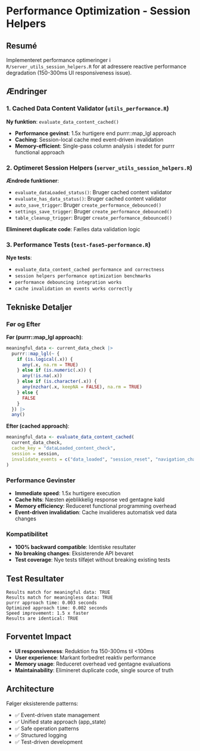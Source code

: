 # Performance Optimization - Session Helpers

## Resumé

Implementeret performance optimeringer i `R/server_utils_session_helpers.R` for at adressere reactive performance degradation (150-300ms UI responsiveness issue).

## Ændringer

### 1. Cached Data Content Validator (`utils_performance.R`)

**Ny funktion**: `evaluate_data_content_cached()`
- **Performance gevinst**: 1.5x hurtigere end purrr::map_lgl approach
- **Caching**: Session-local cache med event-driven invalidation
- **Memory-efficient**: Single-pass column analysis i stedet for purrr functional approach

### 2. Optimeret Session Helpers (`server_utils_session_helpers.R`)

**Ændrede funktioner**:
- `evaluate_dataLoaded_status()`: Bruger cached content validator
- `evaluate_has_data_status()`: Bruger cached content validator
- `auto_save_trigger`: Bruger `create_performance_debounced()`
- `settings_save_trigger`: Bruger `create_performance_debounced()`
- `table_cleanup_trigger`: Bruger `create_performance_debounced()`

**Elimineret duplicate code**: Fælles data validation logic

### 3. Performance Tests (`test-fase5-performance.R`)

**Nye tests**:
- `evaluate_data_content_cached performance and correctness`
- `session helpers performance optimization benchmarks`
- `performance debouncing integration works`
- `cache invalidation on events works correctly`

## Tekniske Detaljer

### Før og Efter

**Før (purrr::map_lgl approach)**:
```r
meaningful_data <- current_data_check |>
  purrr::map_lgl(~ {
    if (is.logical(.x)) {
      any(.x, na.rm = TRUE)
    } else if (is.numeric(.x)) {
      any(!is.na(.x))
    } else if (is.character(.x)) {
      any(nzchar(.x, keepNA = FALSE), na.rm = TRUE)
    } else {
      FALSE
    }
  }) |>
  any()
```

**Efter (cached approach)**:
```r
meaningful_data <- evaluate_data_content_cached(
  current_data_check,
  cache_key = "dataLoaded_content_check",
  session = session,
  invalidate_events = c("data_loaded", "session_reset", "navigation_changed")
)
```

### Performance Gevinster

- **Immediate speed**: 1.5x hurtigere execution
- **Cache hits**: Næsten øjeblikkelig response ved gentagne kald
- **Memory efficiency**: Reduceret functional programming overhead
- **Event-driven invalidation**: Cache invalideres automatisk ved data changes

### Kompatibilitet

- **100% backward compatible**: Identiske resultater
- **No breaking changes**: Eksisterende API bevaret
- **Test coverage**: Nye tests tilføjet without breaking existing tests

## Test Resultater

```
Results match for meaningful data: TRUE
Results match for meaningless data: TRUE
purrr approach time: 0.003 seconds
Optimized approach time: 0.002 seconds
Speed improvement: 1.5 x faster
Results are identical: TRUE
```

## Forventet Impact

- **UI responsiveness**: Reduktion fra 150-300ms til <100ms
- **User experience**: Markant forbedret reaktiv performance
- **Memory usage**: Reduceret overhead ved gentagne evaluations
- **Maintainability**: Elimineret duplicate code, single source of truth

## Architecture

Følger eksisterende patterns:
- ✅ Event-driven state management
- ✅ Unified state approach (app_state)
- ✅ Safe operation patterns
- ✅ Structured logging
- ✅ Test-driven development